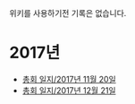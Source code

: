 <!-- TITLE: 총회 기록 -->
<!-- SUBTITLE: 레트로 총회 일지를 모아둔 문서 입니다. -->

위키를 사용하기전 기록은 없습니다.
# 2017년
 * [총회 일지/2017년 11월 20일](/총회-일지/2017-년-11-월-20-일)
 * [총회 일지/2017년 12월 21일](/총회-일지/2017-년-12-월-21-일)

